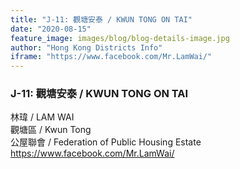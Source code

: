 ```yaml
---
title: "J-11: 觀塘安泰 / KWUN TONG ON TAI"
date: "2020-08-15"
feature_image: images/blog/blog-details-image.jpg
author: "Hong Kong Districts Info"
iframe: "https://www.facebook.com/Mr.LamWai/"
---
```


### J-11: 觀塘安泰 / KWUN TONG ON TAI  
林瑋 / LAM WAI  
觀塘區 / Kwun Tong  
公屋聯會 / Federation of Public Housing Estate  
https://www.facebook.com/Mr.LamWai/
